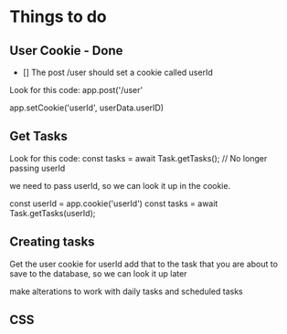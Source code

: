 # Things to do

## User Cookie - Done
 - [] The post /user should set a cookie called userId

Look for this code:
app.post('/user'

app.setCookie('userId', userData.userID)

## Get Tasks 

Look for this code:
const tasks = await Task.getTasks(); // No longer passing userId

we need to pass userId, so we can look it up in the cookie.

const userId = app.cookie('userId')
const tasks = await Task.getTasks(userId);

## Creating tasks
Get the user cookie for userId
add that to the task that you are about to save to the database, so we can look it up later

make alterations to work with daily tasks and scheduled tasks


## CSS